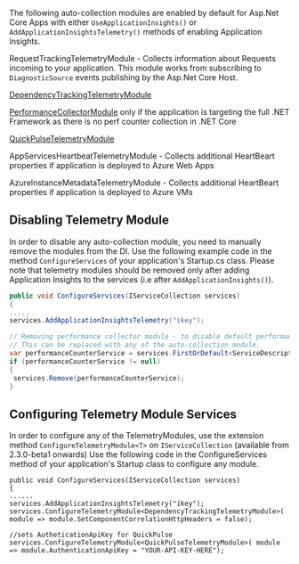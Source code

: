 The following auto-collection modules are enabled by default for Asp.Net Core Apps with either `UseApplicationInsights()` or `AddApplicationInsightsTelemetry()` methods of enabling Application Insights.

RequestTrackingTelemetryModule - Collects information about Requests incoming to your application. This module works from subscribing to `DiagnosticSource` events publishing by the Asp.Net Core Host.

[DependencyTrackingTelemetryModule](https://azure.microsoft.com/documentation/articles/app-insights-dependencies/)

[PerformanceCollectorModule](https://azure.microsoft.com/documentation/articles/app-insights-web-monitor-performance/) only if the application is targeting the full .NET Framework as there is no perf counter collection in .NET Core

[QuickPulseTelemetryModule](https://docs.microsoft.com/en-us/azure/application-insights/app-insights-live-stream)

AppServicesHeartbeatTelemetryModule - Collects additional HeartBeart properties if application is deployed to Azure Web Apps

AzureInstanceMetadataTelemetryModule - Collects additional HeartBeart properties if application is deployed to Azure VMs

## Disabling Telemetry Module

In order to disable any auto-collection module, you need to manually remove the modules from the DI. Use the following example code in the method ```ConfigureServices``` of your application's Startup.cs class. Please note that telemetry modules should be removed only after adding Application Insights to the services (i.e after `AddApplicationInsights()`).

``` c#
public void ConfigureServices(IServiceCollection services)
{
.....
services.AddApplicationInsightsTelemetry("ikey");

// Removing performance collector module - to disable default performance counter collection
// This can be replaced with any of the auto-collection module.
var performanceCounterService = services.FirstOrDefault<ServiceDescriptor>(t => t.ImplementationType == typeof(PerformanceCollectorModule));
if (performanceCounterService != null)
{
 services.Remove(performanceCounterService);
}
```

## Configuring Telemetry Module Services
In order to configure any of the TelemetryModules, use the extension method `ConfigureTelemetryModule<T>` on `IServiceCollection` (available from 2.3.0-beta1 onwards)
Use the following code in the ConfigureServices method of your application's Startup class to configure any module.
```
public void ConfigureServices(IServiceCollection services)
{
......
services.AddApplicationInsightsTelemetry("ikey");
services.ConfigureTelemetryModule<DependencyTrackingTelemetryModule>( module => module.SetComponentCorrelationHttpHeaders = false);

//sets AutheticationApiKey for QuickPulse
services.ConfigureTelemetryModule<QuickPulseTelemetryModule>( module => module.AuthenticationApiKey = "YOUR-API-KEY-HERE");
```
